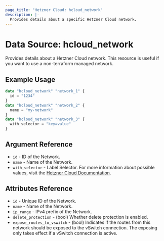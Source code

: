 ```yaml
---
page_title: "Hetzner Cloud: hcloud_network"
description: |-
  Provides details about a specific Hetzner Cloud network.
---
```


# Data Source: hcloud_network

Provides details about a Hetzner Cloud network.
This resource is useful if you want to use a non-terraform managed network.

## Example Usage

```terraform
data "hcloud_network" "network_1" {
  id = "1234"
}
data "hcloud_network" "network_2" {
  name = "my-network"
}
data "hcloud_network" "network_3" {
  with_selector = "key=value"
}
```

## Argument Reference

- `id` - ID of the Network.
- `name` - Name of the Network.
- `with_selector` - Label Selector. For more information about possible values, visit the [Hetzner Cloud Documentation](https://docs.hetzner.cloud/#overview-label-selector).

## Attributes Reference

- `id` - Unique ID of the Network.
- `name` - Name of the Network.
- `ip_range` - IPv4 prefix of the Network.
- `delete_protection` - (bool) Whether delete protection is enabled.
- `expose_routes_to_vswitch` - (bool) Indicates if the routes from this network should be exposed to the vSwitch connection. The exposing only takes effect if a vSwitch connection is active.
